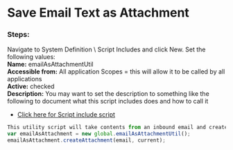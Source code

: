 # Save Email Text as Attachment

### Steps:

Navigate to System Definition \ Script Includes and click New.
Set the following values:<br />
**Name:** emailAsAttachmentUtil<br />
**Accessible from:** All application Scopes = this will allow it to be called by all applications<br />
**Active:** checked<br />
**Description:** You may want to set the description to something like the following to document what this script includes does and how to call it<br />

* [Click here for Script include script](script.js)

```js
This utility script will take contents from an inbound email and create an attachment on the created record from the inbound email action.  To utilize this script, add the following lines at the end of the inbound email action script:
var emailAsAttachment = new global.emailAsAttachmentUtil();
emailAsAttachment.createAttachment(email, current);
```


